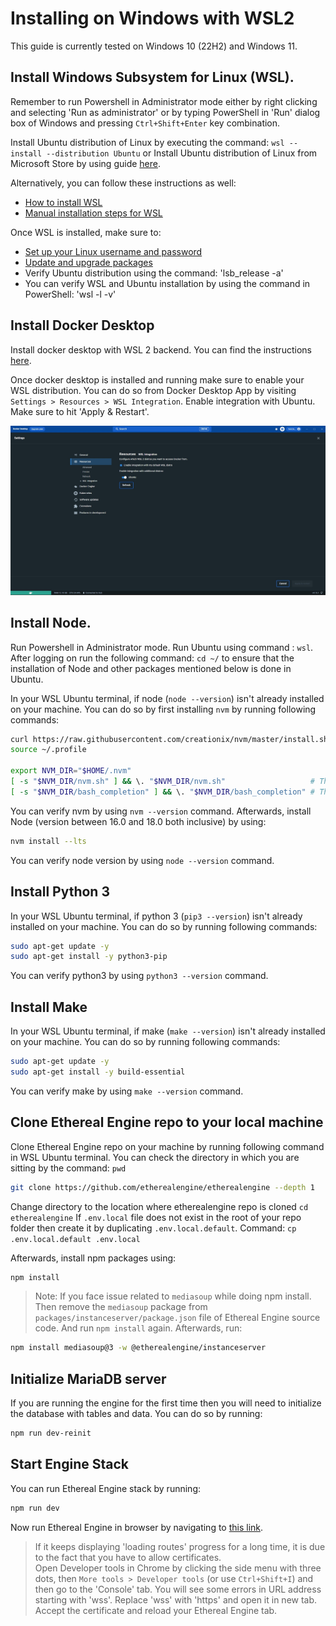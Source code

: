 # Installing on Windows with WSL2

This guide is currently tested on Windows 10 (22H2) and Windows 11.

## Install Windows Subsystem for Linux (WSL). 
Remember to run Powershell in Administrator mode either by right clicking and selecting 'Run as administrator' or by typing PowerShell in 'Run' dialog box of Windows and pressing `Ctrl+Shift+Enter` key combination.

Install Ubuntu distribution of Linux by executing the command:
`wsl --install --distribution Ubuntu`
or
Install Ubuntu distribution of Linux from Microsoft Store by using guide [here](https://learn.microsoft.com/en-us/windows/wsl/install).

Alternatively, you can follow these instructions as well:

- [How to install WSL](https://pureinfotech.com/install-wsl-windows-11/)
- [Manual installation steps for WSL](https://learn.microsoft.com/en-us/windows/wsl/install-manual)

Once WSL is installed, make sure to:

- [Set up your Linux username and password](https://learn.microsoft.com/en-us/windows/wsl/setup/environment#set-up-your-linux-username-and-password)
- [Update and upgrade packages](https://learn.microsoft.com/en-us/windows/wsl/setup/environment#update-and-upgrade-packages)
- Verify Ubuntu distribution using the command: 'lsb_release -a'
- You can verify WSL and Ubuntu  installation by using the command in PowerShell: 'wsl -l -v'

## Install Docker Desktop

Install docker desktop with WSL 2 backend. You can find the instructions [here](https://docs.docker.com/desktop/install/windows-install/).

Once docker desktop is installed and running make sure to enable your WSL distribution. You can do so from Docker Desktop App by visiting `Settings > Resources > WSL Integration`. Enable integration with Ubuntu. Make sure to hit 'Apply & Restart'.

![Docker Desktop WSL Distro](../2_devops_deployment/images/docker-desktop-wsl-distro.jpg)

## Install Node. 
Run Powershell in Administrator mode. Run Ubuntu using command : `wsl`. After logging on run the following command: `cd ~/` to ensure that the installation of Node and other packages mentioned below is done in Ubuntu.

In your WSL Ubuntu terminal, if node (`node --version`) isn't already installed on your machine. You can do so by first installing `nvm` by running following commands:

```bash
curl https://raw.githubusercontent.com/creationix/nvm/master/install.sh | bash
source ~/.profile

export NVM_DIR="$HOME/.nvm"
[ -s "$NVM_DIR/nvm.sh" ] && \. "$NVM_DIR/nvm.sh"                   # This loads nvm
[ -s "$NVM_DIR/bash_completion" ] && \. "$NVM_DIR/bash_completion" # This loads nvm bash_completion
```

You can verify nvm by using `nvm --version` command. Afterwards, install Node (version between 16.0 and 18.0 both inclusive) by using:

```bash
nvm install --lts
```

You can verify node version by using `node --version` command.

## Install Python 3

In your WSL Ubuntu terminal, if python 3 (`pip3 --version`) isn't already installed on your machine. You can do so by running following commands:

```bash
sudo apt-get update -y
sudo apt-get install -y python3-pip
```

You can verify python3 by using `python3 --version` command.

## Install Make

In your WSL Ubuntu terminal, if make (`make --version`) isn't already installed on your machine. You can do so by running following commands:

```bash
sudo apt-get update -y
sudo apt-get install -y build-essential
```

You can verify make by using `make --version` command.

## Clone Ethereal Engine repo to your local machine

Clone Ethereal Engine repo on your machine by running following command in WSL Ubuntu terminal. You can check the directory in which you are sitting by the command: `pwd`

```bash
git clone https://github.com/etherealengine/etherealengine --depth 1
```
Change directory to the location where etherealengine repo is cloned `cd etherealengine`
If `.env.local` file does not exist in the root of your repo folder then create it by duplicating `.env.local.default`. Command: `cp .env.local.default .env.local`

Afterwards, install npm packages using:

```bash
npm install
```

> Note: If you face issue related to `mediasoup` while doing npm install. Then remove the `mediasoup` package from `packages/instanceserver/package.json` file of Ethereal Engine source code. And run `npm install` again. Afterwards, run:

```bash
npm install mediasoup@3 -w @etherealengine/instanceserver
```

## Initialize MariaDB server

If you are running the engine for the first time then you will need to initialize the database with tables and data. You can do so by running:

```bash
npm run dev-reinit
```

## Start Engine Stack

You can run Ethereal Engine stack by running:

```bash
npm run dev
```
Now run Ethereal Engine in browser by navigating to [this link](https://127.0.0.1:3000/location/default).   
> If it keeps displaying 'loading routes' progress for a long time, it is due to the fact that you have to allow certificates.   
> Open Developer tools in Chrome by clicking the side menu with three dots, then `More tools > Developer tools` (or use `Ctrl+Shift+I`) and then go to the 'Console' tab. You will see some errors in URL address starting with 'wss'. Replace 'wss' with 'https' and open it in new tab. Accept the certificate and reload your Ethereal Engine tab.

